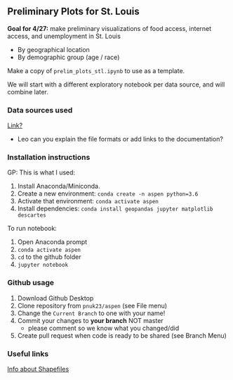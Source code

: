 ## Preliminary Plots for St. Louis

**Goal for 4/27:** make preliminary visualizations of food access, internet access, and unemployment in St. Louis
+ By geographical location
+ By demographic group (age / race)

Make a copy of `prelim_plots_stl.ipynb` to use as a template.

We will start with a different exploratory notebook per data source, and will combine later.


### Data sources used
[Link?](http://?)
+ Leo can you explain the file formats or add links to the documentation?

### Installation instructions

GP: This is what I used:
1. Install Anaconda/Miniconda.
2. Create a new environment: `conda create -n aspen python=3.6`
3. Activate that environment: `conda activate aspen`
4. Install dependencies: `conda install geopandas jupyter matplotlib descartes`

To run notebook:
1. Open Anaconda prompt
2. `conda activate aspen`
3. `cd` to the github folder
4. `jupyter notebook`


### Github usage
1. Download Github Desktop
2. Clone repository from `pnuk23/aspen` (see File menu)
3. Change the `Current Branch` to one with your name!
4. Commit your changes to **your branch** NOT master
    + please comment so we know what you changed/did
5. Create pull request when code is ready to be shared (see Branch Menu)


### Useful links
[Info about Shapefiles](https://www.earthdatascience.org/workshops/gis-open-source-python/intro-vector-data-python/)
